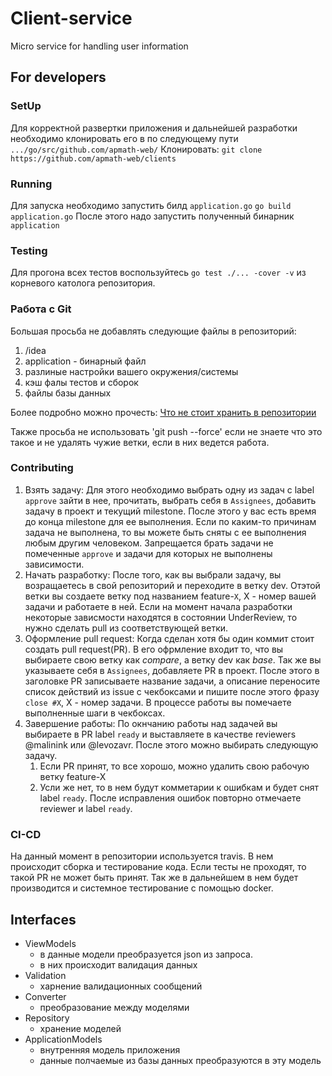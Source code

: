 # Client-service
Micro service for handling user information

## For developers
### SetUp
Для корректной развертки приложения и дальнейшей разработки необходимо клонировать его в по следующему пути
`.../go/src/github.com/apmath-web/`
Клонировать: `git clone https://github.com/apmath-web/clients`
### Running
Для запуска необходимо запустить билд `application.go`
`go build application.go`
После этого надо запустить полученный бинарник `application`
### Testing
Для прогона всех тестов воспользуйтесь `go test ./... -cover -v` из корневого католога репозитория.
### Работа с Git
Большая просьба не добавлять следующие файлы в репозиторий:
1. /idea
2. application - бинарный файл
3. разлиные настройки вашего окружения/системы
4. кэш фалы тестов и сборок
5. файлы базы данных

Более подробно можно прочесть: [Что не стоит хранить в репозитории](https://clck.ru/FMscw)

Также просьба не использовать 'git push --force' если не знаете что это такое и не удалять чужие ветки, если в них ведется работа.
### Contributing
1. Взять задачу: 
Для этого необходимо выбрать одну из задач с label `approve` зайти в нее, прочитать, выбрать себя в `Assignees`, добавить задачу в проект и текущий milestone. После  этого у вас есть время до конца milestone для ее выполнения. Если по каким-то причинам задача не выполнена, то вы можете быть сняты с ее выполнения любым другим человеком. Запрещается брать задачи не помеченные `approve` и задачи для которых не выполнены зависимости.
2. Начать разработку:
После того, как вы выбрали задачу, вы возращаетесь в свой репозиторий и переходите в ветку dev. Отэтой ветки вы создаете ветку под названием feature-`X`, X - номер вашей задачи и работаете в ней. Если на момент начала разработки некоторые зависмости находятся в состоянии UnderReview, то нужно сделать pull из соответствующей ветки.
3. Оформление pull request:
Когда сделан хотя бы один коммит стоит создать pull request(PR). В его офрмление входит то, что вы выбираете свою ветку как 
_compare_, а ветку dev как _base_. Так же вы указываете себя в `Assignees`, добавляете PR в проект. После этого в заголовке PR записываете название задачи, а описание переносите список действий из issue с чекбоксами и пишите после этого фразу `close #X`, X - номер задачи. В процессе работы вы помечаете выполненные шаги в чекбоксах.
4. Завершение работы:
По окнчанию работы над задачей вы выбираете в PR label `ready` и выставляете в качестве reviewers @malinink или @levozavr. После этого можно выбирать следующую задачу. 
    1. Если PR принят, то все хорошо, можно удалить свою рабочую ветку feature-X
    2. Усли же нет, то в нем будут комметарии к ошибкам и будет снят label `ready`. После исправления ошибок повторно отмечаете reviewer и label `ready`.
    
### CI-CD
На данный момент в репозитории используется travis. В нем происходит сборка и тестирование кода. Если тесты не проходят, то такой PR не может быть принят. Так же в дальнейшем в нем будет производится и системное тестирование с помощью docker.


## Interfaces
- ViewModels
  - в данные модели преобразуется json из запроса.
  - в них происходит валидация данных
- Validation
  - харнение валидационных сообщений
- Converter 
  - преобразование между моделями
- Repository 
  - хранение моделей
- ApplicationModels
  - внутренняя модель приложения
  - данные полчаемые из базы данных преобразуются в эту модель
